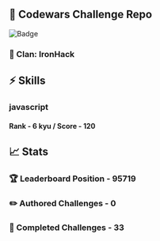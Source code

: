 ## :trident: Codewars Challenge Repo
![Badge](https://www.codewars.com/users/scottworks/badges/large)
### :wolf: Clan: IronHack
## :zap: Skills
### javascript
#### Rank - 6 kyu / Score - 120

## :chart_with_upwards_trend: Stats
### :trophy: Leaderboard Position - 95719
### :pencil2: Authored Challenges - 0
### :muscle: Completed Challenges - 33
